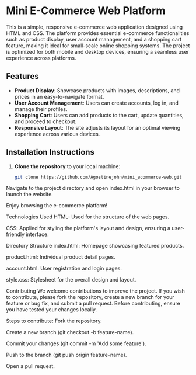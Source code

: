 # Mini E-Commerce Web Platform

This is a simple, responsive e-commerce web application designed using HTML and CSS. The platform provides essential e-commerce functionalities such as product display, user account management, and a shopping cart feature, making it ideal for small-scale online shopping systems. The project is optimized for both mobile and desktop devices, ensuring a seamless user experience across platforms.

## Features
- **Product Display**: Showcase products with images, descriptions, and prices in an easy-to-navigate format.
- **User Account Management**: Users can create accounts, log in, and manage their profiles.
- **Shopping Cart**: Users can add products to the cart, update quantities, and proceed to checkout.
- **Responsive Layout**: The site adjusts its layout for an optimal viewing experience across various devices.

## Installation Instructions
1. **Clone the repository** to your local machine:
   ```bash
   git clone https://github.com/Agostinejohn/mini_ecommerce-web.git
Navigate to the project directory and open index.html in your browser to launch the website.

Enjoy browsing the e-commerce platform!

Technologies Used
HTML: Used for the structure of the web pages.

CSS: Applied for styling the platform's layout and design, ensuring a user-friendly interface.

Directory Structure
index.html: Homepage showcasing featured products.

product.html: Individual product detail pages.

account.html: User registration and login pages.

style.css: Stylesheet for the overall design and layout.

Contributing
We welcome contributions to improve the project. If you wish to contribute, please fork the repository, create a new branch for your feature or bug fix, and submit a pull request. Before contributing, ensure you have tested your changes locally.

Steps to contribute:
Fork the repository.

Create a new branch (git checkout -b feature-name).

Commit your changes (git commit -m 'Add some feature').

Push to the branch (git push origin feature-name).

Open a pull request.
